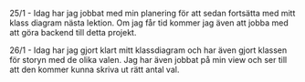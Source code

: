 25/1 - Idag har jag jobbat med min planering för att sedan fortsätta med mitt klass diagram nästa lektion. Om jag får tid kommer jag även att jobba med att göra backend till detta projekt.

26/1 - Idag har jag gjort klart mitt klassdiagram och har även gjort klassen för storyn med de olika valen. Jag har även jobbat på min view och ser till att den kommer kunna skriva ut rätt antal val. 